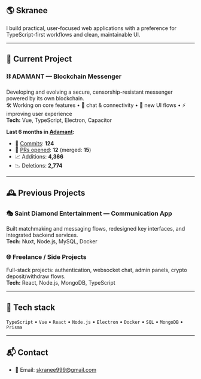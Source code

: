 ## 🌎 Skranee

I build practical, user-focused web applications with a preference for TypeScript-first workflows and clean, maintainable UI.

---

## 🚀 Current Project

### ⛓️ ADAMANT — Blockchain Messenger
Developing and evolving a secure, censorship-resistant messenger powered by its own blockchain.  
🛠 Working on core features • 💬 chat & connectivity • 🎨 new UI flows • ⚡ improving user experience  
**Tech:** Vue, TypeScript, Electron, Capacitor

<!-- ADAMANT-STATS:START -->
**Last 6 months in [Adamant](https://github.com/Adamant-im/adamant-im):**
- 🧩 [Commits](https://github.com/Adamant-im/adamant-im/commits?author=skranee): **124**
- 🔀 [PRs opened](https://github.com/Adamant-im/adamant-im/pulls?q=is%3Apr+author%3Askranee+created%3A%3E%3D2025-04-21): **12** (merged: **15**)
- 📈 Additions: **4,366**
- 📉 Deletions: **2,774**
<!-- ADAMANT-STATS:END -->

---

## 🕰️ Previous Projects

### 🎭 Saint Diamond Entertainment — Communication App
Built matchmaking and messaging flows, redesigned key interfaces, and integrated backend services.  
**Tech:** Nuxt, Node.js, MySQL, Docker

### 🌐 Freelance / Side Projects
Full-stack projects: authentication, websocket chat, admin panels, crypto deposit/withdraw flows.  
**Tech:** React, Node.js, MongoDB, TypeScript

---

## 🧰 Tech stack
`TypeScript` • `Vue` • `React` • `Node.js` • `Electron` • `Docker` • `SQL` • `MongoDB` • `Prisma`

---

## 📬 Contact
- 📧 Email: skranee999@gmail.com
